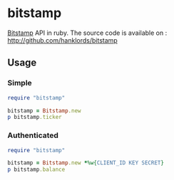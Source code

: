 bitstamp
========

[Bitstamp](https://www.bitstamp.net) API in ruby.
The source code is available on : <http://github.com/hanklords/bitstamp>

Usage
-----------

### Simple

```ruby
require "bitstamp"

bitstamp = Bitstamp.new
p bitstamp.ticker
```

### Authenticated

 ```ruby
require "bitstamp"

bitstamp = Bitstamp.new *%w{CLIENT_ID KEY SECRET}
p bitstamp.balance
```
